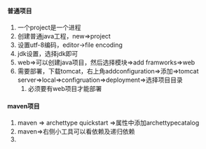 ####  普通项目
1. 一个project是一个进程
2. 创建普通java工程，new=>project
3. 设置utf-8编码，editor->file encoding
4. jdk设置，选择jdk即可
5. web=>可以创建java项目，然后选择模块=>add framworks=>web
6. 需要部署，下载tomcat，右上角addconfiguration=>添加=>tomcat server=>local=>configruation=>deployment=>选择项目目录
   1. 必须要有web项目才能部署
#### maven项目
1. maven => archettype quickstart =>属性中添加archettypecatalog
2. maven=>右侧小工具可以看依赖及递归依赖
3. 